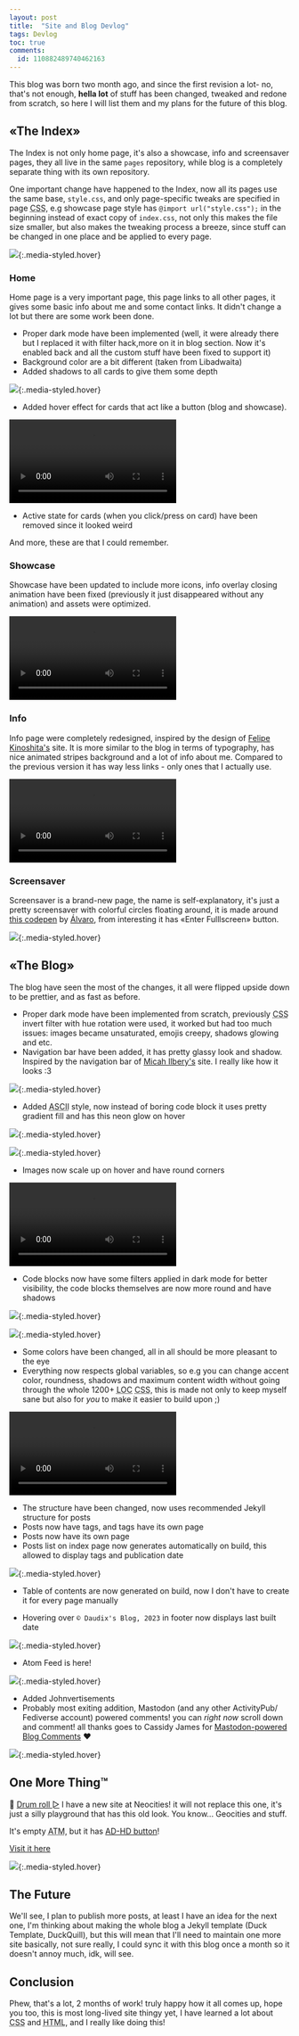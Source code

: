 ```yaml
---
layout: post
title:  "Site and Blog Devlog"
tags: Devlog
toc: true
comments:
  id: 110882489740462163
---
```


<script>
  function playAudio(url) {
    new Audio(url).play();
  }
</script>

This blog was born two month ago, and since the first revision a lot- no, that's not enough, **hella lot** of stuff has been changed, tweaked and redone from scratch, so here I will list them and my plans for the future of this blog.

## «The Index»

The Index is not only home page, it's also a showcase, info and screensaver pages, they all live in the same `pages` repository, while blog is a completely separate thing with its own repository.

One important change have happened to the Index, now all its pages use the same base, `style.css`, and only page-specific tweaks are specified in page <abbr title="Cascading Style Sheets">CSS</abbr>, e.g showcase page style has `@import url("style.css");` in the beginning instead of exact copy of `index.css`, not only this makes the file size smaller, but also makes the tweaking process a breeze, since stuff can be changed in one place and be applied to every page.

![](../assets/posts/2023-08-13/pasted-image-20230813115925.png){:.media-styled.hover}

### Home

Home page is a very important page, this page links to all other pages, it gives some basic info about me and some contact links. It didn't change a lot but there are some work been done.

- Proper dark mode have been implemented (well, it were already there but I replaced it with filter hack,more on it in blog section. Now it's enabled back and all the custom stuff have been fixed to support it)
- Background color are a bit different (taken from Libadwaita)
- Added shadows to all cards to give them some depth

![](../assets/posts/2023-08-13/pasted-image-20230813120014.png){:.media-styled.hover}

- Added hover effect for cards that act like a button (blog and showcase).

<video class="media-styled" controls src="../assets/posts/2023-08-13/запись-экрана-от-2023-08-13-12-00-41.webm"></video>

- Active state for cards (when you click/press on card) have been removed since it looked weird

And more, these are that I could remember.

### Showcase

Showcase have been updated to include more icons, info overlay closing animation have been fixed (previously it just disappeared without any animation) and assets were optimized.

<video class="media-styled" controls src="../assets/posts/2023-08-13/запись-экрана-от-2023-08-13-12-04-04.webm"></video>

### Info

Info page were completely redesigned, inspired by the design of [Felipe  
Kinoshita's](https://felipekinoshita.com) site. It is more similar to the blog in terms of typography, has nice animated stripes background and a lot of info about me. Compared to the previous version it has way less links - only ones that I actually use.

<video class="media-styled" controls src="../assets/posts/2023-08-13/запись-экрана-от-2023-08-13-12-12-30.webm"></video>

### Screensaver

Screensaver is a brand-new page, the name is self-explanatory, it's just a pretty screensaver with colorful circles floating around, it is made around [this codepen](https://codepen.io/alvarotrigo/pen/qBMMyxz) by [Álvaro](https://codepen.io/alvarotrigo), from interesting it has «Enter Fulllscreen» button.

![](../assets/posts/2023-08-13/pasted-image-20230813121518.png){:.media-styled.hover}

## «The Blog»

The blog have seen the most of the changes, it all were flipped upside down to be prettier, and as fast as before.

- Proper dark mode have been implemented from scratch, previously <abbr title="Cascading Style Sheets">CSS</abbr> invert filter with hue rotation were used, it worked but had too much issues: images became unsaturated, emojis creepy, shadows glowing and etc.
- Navigation bar have been added, it has pretty glassy look and shadow. Inspired by the navigation bar of [Micah Ilbery's](https://micahilbery.com) site. I really like how it looks :3

![](../assets/posts/2023-08-13/pasted-image-20230813121727.png){:.media-styled.hover}

- Added <abbr title="American Standard Code for Information Interchange">ASCII</abbr> style, now instead of boring code block it uses pretty gradient fill and has this neon glow on hover

![](../assets/posts/2023-08-13/pasted-image-20230813121756.png){:.media-styled.hover}

![](../assets/posts/2023-08-13/pasted-image-20230813121750.png){:.media-styled.hover}

- Images now scale up on hover and have round corners

<video class="media-styled" controls src="../assets/posts/2023-08-13/запись-экрана-от-2023-08-13-12-24-13.webm"></video>

- Code blocks now have some filters applied in dark mode for better visibility, the code blocks themselves are now more round and have shadows

![](../assets/posts/2023-08-13/снимок-экрана-от-2023-08-13-12-26-07.png){:.media-styled.hover}

![](../assets/posts/2023-08-13/снимок-экрана-от-2023-08-13-12-26-18.png){:.media-styled.hover}

- Some colors have been changed, all in all should be more pleasant to the eye
- Everything now respects global variables, so e.g you can change accent color, roundness, shadows and maximum content width without going through the whole 1200+ <abbr title="Lines Of Code">LOC</abbr> <abbr title="Cascading Style Sheets">CSS</abbr>, this is made not only to keep myself sane but also for _you_ to make it easier to build upon ;)

<video class="media-styled" class="media-styled" controls src="../assets/posts/2023-08-13/запись-экрана-от-2023-08-11-01-50-55.webm"></video>

- The structure have been changed, now uses recommended Jekyll structure for posts
- Posts now have tags, and tags have its own page
- Posts now have its own page
- Posts list on index page now generates automatically on build, this allowed to display tags and publication date

![](../assets/posts/2023-08-13/pasted-image-20230813122050.png){:.media-styled.hover}

- Table of contents are now generated on build, now I don't have to create it for every page manually

- Hovering over `© Daudix's Blog, 2023` in footer now displays last built date

![](../assets/posts/2023-08-13/pasted-image-20230813122106.png){:.media-styled.hover}

- Atom Feed is here!

![](../assets/posts/2023-08-13/pasted-image-20230813122201.png){:.media-styled.hover}

- Added Johnvertisements
- Probably most exiting addition, Mastodon (and any other ActivityPub/​Fediverse account) powered comments! you can _right now_ scroll down and comment! all thanks goes to Cassidy James for [Mastodon-powered Blog Comments](https://cassidyjames.com/blog/fediverse-blog-comments-mastodon) ❤️

![](../assets/posts/2023-08-13/pasted-image-20230813122238.png){:.media-styled.hover}

## One More Thing™

🥁 [Drum roll ▻](<javascript:onclick=playAudio('../assets/posts/2023-08-13/drum-roll-gaming-sound-effect-hd.mp3');>) I have a new site at Neocities! it will not replace this one, it's just a silly playground that has this old look. You know... Geocities and stuff.

It's empty <abbr title="At The Moment">ATM</abbr>, but it has [AD-HD button](https://mstdn.social/@Daudix/110872543493210479)!

[Visit it here](https://daudix.neocities.org)

![](../assets/posts/2023-08-13/pasted-image-20230813122311.png){:.media-styled.hover}

## The Future

We'll see, I plan to publish more posts, at least I have an idea for the next one, I'm thinking about making the whole blog a Jekyll template (Duck Template, DuckQuill), but this will mean that I'll need to maintain one more site basically, not sure really, I could sync it with this blog once a month so it doesn't annoy much, idk, will see.

## Conclusion

Phew, that's a lot, 2 months of work! truly happy how it all comes up, hope you too, this is most long-lived site thingy yet, I have learned a lot about <abbr title="Cascading Style Sheets">CSS</abbr> and <abbr title="HyperText Markup Language">HTML</abbr>, and I really like doing this!
